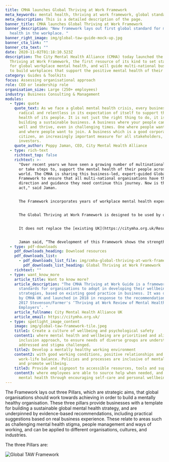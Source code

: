 ```yaml
---
title: CMHA launches Global Thriving at Work Framework
meta_keywords: mental health, thriving at work framework, global standards
meta_description: This is a detailed description of the page.
banner_title: CMHA launches Global Thriving at Work Framework
banner_description: "New framework lays out first global standard for mental
  health in the workplace. "
banner_right_image: img/global-taw-guide-mock-up.jpg
banner_cta_link: ""
banner_cta_text: ""
date: 2020-11-02T01:18:10.523Z
description: The City Mental Health Alliance (CMHA) today launched the Global
  Thriving at Work Framework, the first resource of its kind to set standards
  for global workplace mental health, and will guide multi-national businesses
  to build workplaces that support the positive mental health of their people.
category: Guides & Toolkits
focus: Assessing organisational approach
role: CEO or leadership role
organisation_size: Large (250+ employees)
industry: Business Consulting & Management
modules:
  - type: quote
    quote_text: As we face a global mental health crisis, every business has to be
      radical and relentless in its expectation of itself to support the mental
      health of its people. It is not just the right thing to do, it is key to
      building a sustainable business. A business where your people can stay
      well and thrive, even in challenging times. One where people want to stay
      and where people want to join. A business which is a good corporate
      citizen, an increasingly important measure for all stakeholders, including
      investors.
    quote_author: Poppy Jaman, CEO, City Mental Health Alliance
  - type: rich-text
    richtext_top: false
    richtext: >-
      "Over recent years we have seen a growing number of multinationals commit,
      or take steps to, support the mental health of their people across the
      world. The CMHA is sharing this business-led, expert-guided Global
      Framework to ensure that all multi-national organisations have the
      direction and guidance they need continue this journey. Now is the time to
      act," said Jaman.


      The Framework incorporates years of workplace mental health experience from across the CMHA membership, and has also been informed by mental health experts, academic research and workplace reports. 


      The Global Thriving at Work Framework is designed to be used by organisations that are seeking to develop global mental health and wellbeing approaches, or it can also be used as a baseline for the development of programmes of work in countries and/or cities that are just starting their journey. 


      It does not replace the [existing UK](https://citymha.org.uk/Resources/Thriving-at-Work-UK-Guide) or [HK Thriving at Work Guides](https://www.cmhahk.org/wp-content/uploads/2020/02/20191114-CMHA-HK-TAW-Guide-Nov2019.pdf), which are more detailed and have been tailored to those particular regions, but it does align with them. The Framework includes a simple means of self-assessment that will allow businesses to measure their progress against the three pillars, to help them further embed change.


      Jaman said, “The development of this Framework shows the strength of the CMHA global community as its pool its knowledge, data and experience to create a unique guide.”
  - type: pdf-downloads
    pdf_downloads_heading: Download resources
    pdf_downloads_list:
      - pdf_downloads_list_file: img/cmha-global-thriving-at-work-framework-final.pdf
        pdf_downloads_list_heading: Global Thriving at Work Framework
    richtext: ""
  - type: want_know_more
    article_title: Want to know more?
    article_description: "The CMHA Thriving at Work Guide is a framework of
      standards for organisations to adopt in developing their wellbeing
      strategies, based on existing good practice in business. It was developed
      by CMHA UK and launched in 2018 in response to the recommendations in the
      2017 Stevenson/Farmer's ‘Thriving at Work Review of Mental Health and
      Employers’. "
    article_fullname: City Mental Health Alliance UK
    article_email: https://citymha.org.uk/
  - type: spotlight_image_content
    image: img/global-taw-framework-tile.jpeg
    title1: Create a culture of wellbeing and psychological safety
    content1: where mental health and wellbeing are prioritised and aligned with
      inclusion approach, to ensure needs of diverse groups are understood and
      addressed and stigma challenged.
    title2: Develop a mentally healthy working environment
    content2: with good working conditions, positive relationships and a healthy
      work-life balance. Policies and processes are inclusive of mental health
      and promote wellbeing.
    title3: Provide and signpost to accessible resources, tools and support
    content3: where employees are able to source help when needed, and protect
      mental health through encouraging self-care and personal wellbeing.
---
```

The Framework lays out three Pillars, which are strategic aims, that global organisations should work towards achieving in order to build a mentally healthy organisation. These three pillars provide businesses with a template for building a sustainable global mental health strategy, and are underpinned by evidence-based recommendations, including practical suggestions based on real business experience. These relate to areas such as challenging mental health stigma, people management and ways of working, and can be applied to different organisations, cultures, and industries. 

The three Pillars are:

![Global TAW Framework](img/global-taw-framework-tile.jpeg "Global TAW Framework")